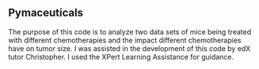 ## Pymaceuticals
The purpose of this code is to analyze two data sets of mice being treated with different chemotherapies and the impact different chemotherapies have on tumor size. 
I was assisted in the development of this code by edX tutor Christopher. I used the XPert Learning Assistance for guidance. 
